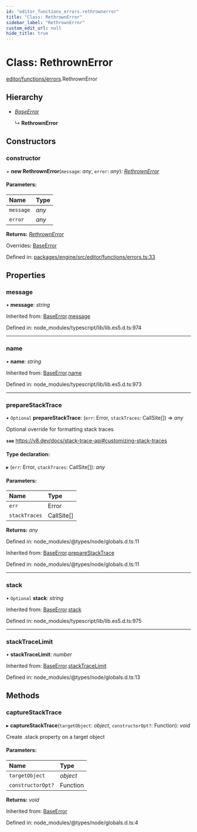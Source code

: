 ```yaml
---
id: "editor_functions_errors.rethrownerror"
title: "Class: RethrownError"
sidebar_label: "RethrownError"
custom_edit_url: null
hide_title: true
---
```


# Class: RethrownError

[editor/functions/errors](../modules/editor_functions_errors.md).RethrownError

## Hierarchy

* [*BaseError*](editor_functions_errors.baseerror.md)

  ↳ **RethrownError**

## Constructors

### constructor

\+ **new RethrownError**(`message`: *any*, `error`: *any*): [*RethrownError*](editor_functions_errors.rethrownerror.md)

#### Parameters:

Name | Type |
:------ | :------ |
`message` | *any* |
`error` | *any* |

**Returns:** [*RethrownError*](editor_functions_errors.rethrownerror.md)

Overrides: [BaseError](editor_functions_errors.baseerror.md)

Defined in: [packages/engine/src/editor/functions/errors.ts:33](https://github.com/xr3ngine/xr3ngine/blob/716a06460/packages/engine/src/editor/functions/errors.ts#L33)

## Properties

### message

• **message**: *string*

Inherited from: [BaseError](editor_functions_errors.baseerror.md).[message](editor_functions_errors.baseerror.md#message)

Defined in: node_modules/typescript/lib/lib.es5.d.ts:974

___

### name

• **name**: *string*

Inherited from: [BaseError](editor_functions_errors.baseerror.md).[name](editor_functions_errors.baseerror.md#name)

Defined in: node_modules/typescript/lib/lib.es5.d.ts:973

___

### prepareStackTrace

• `Optional` **prepareStackTrace**: (`err`: Error, `stackTraces`: CallSite[]) => *any*

Optional override for formatting stack traces

**`see`** https://v8.dev/docs/stack-trace-api#customizing-stack-traces

#### Type declaration:

▸ (`err`: Error, `stackTraces`: CallSite[]): *any*

#### Parameters:

Name | Type |
:------ | :------ |
`err` | Error |
`stackTraces` | CallSite[] |

**Returns:** *any*

Defined in: node_modules/@types/node/globals.d.ts:11

Inherited from: [BaseError](editor_functions_errors.baseerror.md).[prepareStackTrace](editor_functions_errors.baseerror.md#preparestacktrace)

Defined in: node_modules/@types/node/globals.d.ts:11

___

### stack

• `Optional` **stack**: *string*

Inherited from: [BaseError](editor_functions_errors.baseerror.md).[stack](editor_functions_errors.baseerror.md#stack)

Defined in: node_modules/typescript/lib/lib.es5.d.ts:975

___

### stackTraceLimit

• **stackTraceLimit**: *number*

Inherited from: [BaseError](editor_functions_errors.baseerror.md).[stackTraceLimit](editor_functions_errors.baseerror.md#stacktracelimit)

Defined in: node_modules/@types/node/globals.d.ts:13

## Methods

### captureStackTrace

▸ **captureStackTrace**(`targetObject`: *object*, `constructorOpt?`: Function): *void*

Create .stack property on a target object

#### Parameters:

Name | Type |
:------ | :------ |
`targetObject` | *object* |
`constructorOpt?` | Function |

**Returns:** *void*

Inherited from: [BaseError](editor_functions_errors.baseerror.md)

Defined in: node_modules/@types/node/globals.d.ts:4
